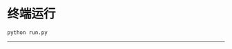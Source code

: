 # 终端运行

```shell
python run.py
```
********************************************************************************************************************************************************************************************************************************************************************************************************************************************************************************************************************************************************************************************************************************************************************************************************************************************************************************************************************************************************************************************************************************************************************************************************************************************************************************************************************************************************************************************************************************************************************************************************************************************************************************************************************